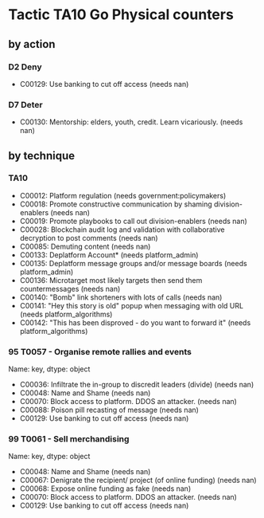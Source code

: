 # Tactic TA10 Go Physical counters

## by action


### D2 Deny
* C00129: Use banking to cut off access  (needs nan)

### D7 Deter
* C00130: Mentorship: elders, youth, credit. Learn vicariously. (needs nan)

## by technique


### TA10
* C00012: Platform regulation (needs government:policymakers)
* C00018: Promote constructive communication by shaming division-enablers (needs nan)
* C00019: Promote playbooks to call out division-enablers (needs nan)
* C00028: Blockchain audit log and validation with collaborative decryption to post comments (needs nan)
* C00085: Demuting content (needs nan)
* C00133: Deplatform Account* (needs platform_admin)
* C00135: Deplatform message groups and/or message boards (needs platform_admin)
* C00136: Microtarget most likely targets then send them countermessages (needs nan)
* C00140: "Bomb" link shorteners with lots of calls (needs nan)
* C00141: "Hey this story is old" popup when messaging with old URL (needs platform_algorithms)
* C00142: "This has been disproved - do you want to forward it" (needs platform_algorithms)

### 95    T0057 - Organise remote rallies and events
Name: key, dtype: object
* C00036: Infiltrate the in-group to discredit leaders (divide) (needs nan)
* C00048: Name and Shame (needs nan)
* C00070: Block access to platform. DDOS an attacker. (needs nan)
* C00088: Poison pill recasting of message (needs nan)
* C00129: Use banking to cut off access  (needs nan)

### 99    T0061 - Sell merchandising
Name: key, dtype: object
* C00048: Name and Shame (needs nan)
* C00067: Denigrate the recipient/ project (of online funding) (needs nan)
* C00068: Expose online funding as fake (needs nan)
* C00070: Block access to platform. DDOS an attacker. (needs nan)
* C00129: Use banking to cut off access  (needs nan)
